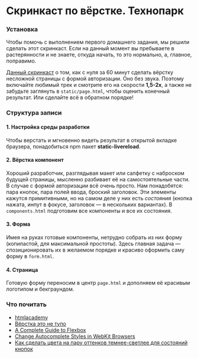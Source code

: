 # Скринкаст по вёрстке. Технопарк

### Установка
Чтобы помочь с выполнением первого домашнего задания, мы решили сделать этот скринкаст. Если на данный момент вы пребываете в растерянности и не знаете, откуда начать, то это нормально, а, главное, поправимо.

[Данный скринкаст](https://drive.google.com/open?id=19-sQbeskUqyvowntX0tLX-5mpGPP2gOv) о том, как с нуля за 60 минут сделать вёрстку несложной страницы с формой авторизации. Оно без звука. Поэтому включайте любимый трек и смотрите его на скорости **1,5-2x**, а также не забудьте заглянуть в `static/page.html`, чтобы оценить конечный результат. Или сделайте всё в обратном порядке!

### Структура записи
#### 1. Настройка среды разработки
Чтобы верстать и мгновенно видеть результат в открытой вкладке браузера, понадобиться npm пакет **static-livereload**.

#### 2. Вёрстка компонент
Хороший разработчик, разглядывая макет или салфетку с наброском будущей страницы, мысленно разбивает её на самостоятельные части. В случае с формой авторизации всё очень просто. Нам понадобятся: пара кнопок, пара полей ввода, броский заголовок.
Эти элементы кажутся примитивными, но на самом деле у них есть *состояния* (кнопка нажата, инпут в фокусе, заголовок &mdash; в нескольких вариантах).
В `components.html` подготовим все компоненты и все их состояния.

#### 3. Форма
Имея на руках готовые компоненты, нетрудно собрать из них форму (копипастой, для максимальной простоты). Здесь главная задача &mdash; спозиционировать их в желаемом порядке и красиво оформить саму форму в `form.html`.

#### 4. Страница
Готовую форму переносим в центр `page.html` и дополняем её красивым логотипом и бекграундом.


### Что почитать
* [htmlacademy](https://htmlacademy.ru)
* [Вёрстка это не тупо](http://webmasters.teamdev.com/)
* [A Complete Guide to Flexbox](https://css-tricks.com/snippets/css/a-guide-to-flexbox/)
* [Change Autocomplete Styles in WebKit Browsers](https://css-tricks.com/snippets/css/change-autocomplete-styles-webkit-browsers/)
* [Как сделать цвета на пару оттенков темнее-светлее для состояний кнопок](http://pinetools.com/darken-color)
